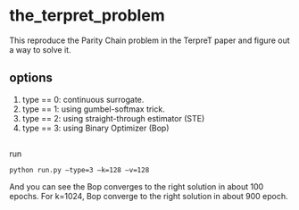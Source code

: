 # the_terpret_problem

This reproduce the Parity Chain problem in the TerpreT paper and figure out a way to solve it.

## options

1. type == 0: continuous surrogate.
2. type == 1: using gumbel-softmax trick.
3. type == 2: using straight-through estimator (STE)
4. type == 3: using Binary Optimizer (Bop)

##

run


    python run.py –type=3 –k=128 –v=128


And you can see the Bop converges to the right solution in about 100 epochs. For k=1024, Bop converge to the right solution in about 900 epoch.
